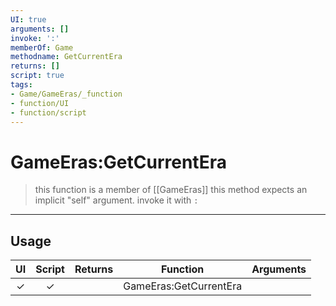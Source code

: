 ```yaml
---
UI: true
arguments: []
invoke: ':'
memberOf: Game
methodname: GetCurrentEra
returns: []
script: true
tags:
- Game/GameEras/_function
- function/UI
- function/script
---
```

# GameEras:GetCurrentEra
> this function is a member of [[GameEras]]
> this method expects an implicit "self" argument. invoke it with `:`
-----
## Usage
|  UI | Script | Returns | Function | Arguments |
|:---:|:------:|-------:|:--------:|:---------|
|✓|✓||GameEras:GetCurrentEra||
